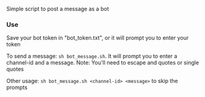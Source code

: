 Simple script to post a message as a bot

### Use
Save your bot token in "bot_token.txt", or it will prompt you to enter your token

To send a message: `sh bot_message.sh`. It will prompt you to enter a channel-id and a message. Note: You'll need to escape and quotes or single quotes

Other usage: `sh bot_message.sh <channel-id> <message>` to skip the  prompts
